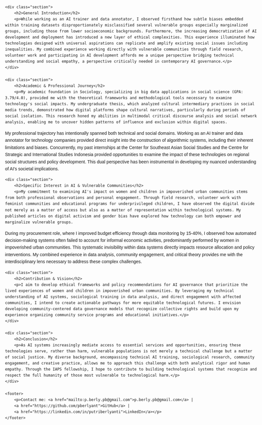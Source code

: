 <!DOCTYPE html>
<html>
<head>
    <title>Putri Berlyanti - Social Researcher</title>
    <meta charset="UTF-8">
    <meta name="viewport" content="width=device-width, initial-scale=1">
    <style>
        body {
            font-family: Arial, sans-serif;
            line-height: 1.6;
            max-width: 800px;
            margin: 0 auto;
            padding: 20px;
        }
        h1 {
            color: #333;
            border-bottom: 2px solid #eee;
            padding-bottom: 10px;
        }
        h2 {
            color: #444;
        }
        .section {
            margin-bottom: 30px;
        }
    </style>
</head>
<body>
    
    <div class="section">
        <h2>General Introduction</h2>
        <p>While working as an AI trainer and data annotator, I observed firsthand how subtle biases embedded within training datasets disproportionately misclassified several vulnerable groups especially marginalized groups, including those from lower socioeconomic backgrounds. Furthermore, the increasing democratization of AI development and deployment has introduced a new layer of ethical complexities. This experience illuminated how technologies designed with universal aspirations can replicate and amplify existing social issues including inequalities. My combined experience working directly with vulnerable communities through field research, volunteer work and participating in AI development affords me a unique perspective bridging technical understanding and social empathy, a perspective critically needed in contemporary AI governance.</p>
    </div>
    
    <div class="section">
        <h2>Academic & Professional Journey</h2>
        <p>My academic foundation in Sociology, specializing in big data applications in social science (GPA: 3.79/4.0), provided me with the theoretical frameworks and methodological tools necessary to examine technology's social impacts. My undergraduate thesis, which analyzed cultural intermediary practices in social media trends, demonstrated how digital platforms shape cultural narratives, particularly during periods of social isolation. This research honed my abilities in multimodal critical discourse analysis and social network analysis, enabling me to uncover hidden patterns of influence and exclusion within digital spaces.
My professional trajectory has intentionally spanned both technical and social domains. Working as an AI trainer and data annotator for technology companies provided direct insight into the construction of algorithmic systems, including their inherent limitations and biases. Concurrently, my past internships at the Center for Southeast Asian Social Studies and the Centre for Strategic and International Studies Indonesia provided opportunities to examine the impact of these technologies on regional social structures and policy development. This dual perspective has been instrumental in developing my nuanced understanding of AI's societal implications.</p>
    </div>

    <div class="section">
        <h2>Specific Interest in AI & Vulnerable Communities</h2>
        <p>My commitment to examining AI's impact on women and children in impoverished urban communities stems from both professional observations and personal engagement. Through field research, volunteer work with feminist communities and educational programs for underprivileged children, I have observed the digital divide not merely as a matter of access but also as a matter of representation within technological systems. My published articles on digital activism and gender bias have explored how technology can both empower and marginalize vulnerable groups.
During my procurement role, where I improved budget efficiency through data monitoring by 15-40%, I observed how automated decision-making systems often failed to account for informal economic activities, predominantly performed by women in impoverished urban communities. This systematic invisibility within data systems directly impacts resource allocation and policy interventions. My combined experience in data analysis, community engagement, and critical theory provides me with the interdisciplinary lens necessary to address these complex challenges.</p>
    </div>

    <div class="section">
        <h2>Contribution & Vision</h2>
        <p>I aim to develop ethical frameworks and policy recommendations for AI governance that prioritize the lived experiences of women and children in impoverished urban communities. By leveraging my technical understanding of AI systems, sociological training in data analysis, and direct engagement with affected communities, I intend to create actionable pathways for more equitable technological futures. I envision developing community-centered data governance models that recognize collective rights and build upon my experience organizing community service programs and educational initiatives.</p>
    </div>

    <div class="section">
        <h2>Conclusion</h2>
        <p>As AI systems increasingly mediate access to essential services and opportunities, ensuring these technologies serve, rather than harm, vulnerable populations is not merely a technical challenge but a matter of social justice. My diverse background, encompassing technical AI training, sociological research, community engagement, and creative practice, allows me to approach this challenge with both analytical rigor and human empathy. Through the IAPS fellowship, I hope to contribute to building technological systems that recognize and respect the full humanity of those most vulnerable to technological harm.</p>
    </div>
    
    <footer>
        <p>Contact me: <a href="mailto:p.berly.pb@gmail.com">p.berly.pb@gmail.com</a> | 
        <a href="https://github.com/pberlyant">GitHub</a> | 
        <a href="https://linkedin.com/in/putriberlyanti">LinkedIn</a></p>
    </footer>
</body>
</html>
